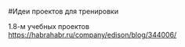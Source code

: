 #Идеи проектов для тренировки



1.8-м учебных проектов 
https://habrahabr.ru/company/edison/blog/344006/